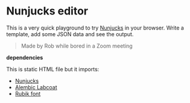 # Nunjucks editor

This is a very quick playground to try [Nunjucks](https://mozilla.github.io/nunjucks/) in your browser. Write a template, add some JSON data and see the output.

> Made by Rob while bored in a Zoom meeting

**dependencies**

This is static HTML file but it imports:

- [Nunjucks](https://mozilla.github.io/nunjucks/)
- [Alembic Labcoat](https://alembic.openlab.dev/labcoat/)
- [Rubik font](https://fonts.openlab.dev)
